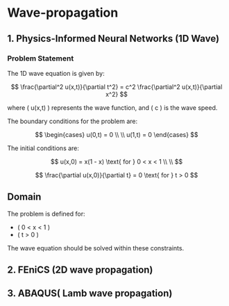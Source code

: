 # Wave-propagation
## 1. Physics-Informed Neural Networks (1D Wave) 
### Problem Statement
The 1D wave equation is given by:

$$
\frac{\partial^2 u(x,t)}{\partial t^2} = c^2 \frac{\partial^2 u(x,t)}{\partial x^2}
$$

where \( u(x,t) \) represents the wave function, and \( c \) is the wave speed.

The boundary conditions for the problem are:

$$
\begin{cases}
u(0,t) = 0 \\ \\
u(1,t) = 0
\end{cases}
$$

The initial conditions are:

$$
u(x,0) = x(1 - x) \text{ for } 0 < x < 1 \\ \\
$$

$$
\frac{\partial u(x,0)}{\partial t} = 0 \text{ for } t > 0
$$

## Domain

The problem is defined for:

- \( 0 < x < 1 \)
- \( t > 0 \)

The wave equation should be solved within these constraints.
## 2. FEniCS (2D wave propagation) 
## 3. ABAQUS( Lamb wave propagation)
